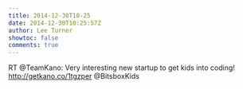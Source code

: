 ```yaml
---
title: 2014-12-30T10-25
date: 2014-12-30T10:25:57Z
author: Lee Turner
showtoc: false
comments: true
---
```


RT @TeamKano: Very interesting new startup to get kids into coding! http://getkano.co/1tgzper @BitsboxKids

